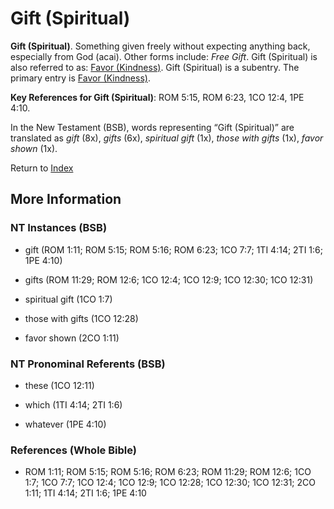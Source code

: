 # Gift (Spiritual)
**Gift (Spiritual)**. 
Something given freely without expecting anything back, especially from God (acai). 
Other forms include: 
*Free Gift*. 
Gift (Spiritual) is also referred to as: 
[Favor (Kindness)](Favor.md). 
Gift (Spiritual) is a subentry. The primary entry is 
[Favor (Kindness)](Favor.md). 


**Key References for Gift (Spiritual)**: 
ROM 5:15, ROM 6:23, 1CO 12:4, 1PE 4:10. 




In the New Testament (BSB), words representing “Gift (Spiritual)” are translated as 
*gift* (8x), *gifts* (6x), *spiritual gift* (1x), *those with gifts* (1x), *favor shown* (1x). 


Return to [Index](00-Index.md)

## More Information

### NT Instances (BSB)

* gift (ROM 1:11; ROM 5:15; ROM 5:16; ROM 6:23; 1CO 7:7; 1TI 4:14; 2TI 1:6; 1PE 4:10)

* gifts (ROM 11:29; ROM 12:6; 1CO 12:4; 1CO 12:9; 1CO 12:30; 1CO 12:31)

* spiritual gift (1CO 1:7)

* those with gifts (1CO 12:28)

* favor shown (2CO 1:11)



### NT Pronominal Referents (BSB)

* these (1CO 12:11)

* which (1TI 4:14; 2TI 1:6)

* whatever (1PE 4:10)



### References (Whole Bible)

* ROM 1:11; ROM 5:15; ROM 5:16; ROM 6:23; ROM 11:29; ROM 12:6; 1CO 1:7; 1CO 7:7; 1CO 12:4; 1CO 12:9; 1CO 12:28; 1CO 12:30; 1CO 12:31; 2CO 1:11; 1TI 4:14; 2TI 1:6; 1PE 4:10



